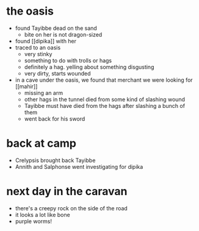 # the oasis
* found Tayibbe dead on the sand
	* bite on her is not dragon-sized
* found [[dipika]] with her
* traced to an oasis
	* very stinky
	* something to do with trolls or hags
	* definitely a hag.  yelling about something disgusting
	* very dirty, starts wounded
* in a cave under the oasis, we found that merchant we were looking for [[mahir]]
	* missing an arm
	* other hags in the tunnel died from some kind of slashing wound
	* Tayibbe must have died from the hags after slashing a bunch of them
	* went back for his sword

# back at camp
* Crelypsis brought back Tayibbe
* Annith and Salphonse went investigating for dipika 

# next day in the caravan
* there's a creepy rock on the side of the road
* it looks a lot like bone
* purple worms! 